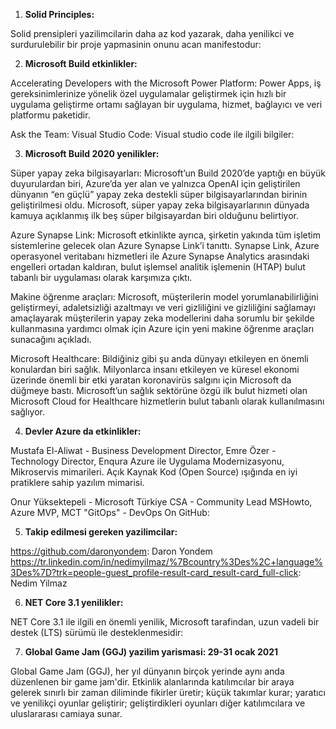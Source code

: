 1. **Solid Principles:**

Solid prensipleri yazilimcilarin daha az kod yazarak, daha yenilikci ve
surdurulebilir bir proje yapmasinin onunu acan manifestodur:

2. **Microsoft Build etkinlikler:**

Accelerating Developers with the Microsoft Power Platform:
Power Apps, iş gereksinimlerinize yönelik özel uygulamalar geliştirmek için hızlı bir uygulama
geliştirme ortamı sağlayan bir uygulama, hizmet, bağlayıcı ve veri platformu paketidir.

Ask the Team: Visual Studio Code:
Visual studio code ile ilgili bilgiler:

3. **Microsoft Build 2020 yenilikler:**

Süper yapay zeka bilgisayarları:
Microsoft’un Build 2020’de yaptığı en büyük duyurulardan biri, Azure’da yer alan ve yalnızca OpenAI 
için geliştirilen dünyanın “en güçlü” yapay zeka destekli süper bilgisayarlarından birinin geliştirilmesi oldu. 
Microsoft, süper yapay zeka bilgisayarlarının dünyada kamuya açıklanmış ilk beş süper bilgisayardan biri olduğunu belirtiyor.

Azure Synapse Link:
Microsoft etkinlikte ayrıca, şirketin yakında tüm işletim sistemlerine gelecek 
olan Azure Synapse Link’i tanıttı. Synapse Link, Azure operasyonel veritabanı hizmetleri ile Azure Synapse 
Analytics arasındaki engelleri ortadan kaldıran, bulut işlemsel analitik işlemenin (HTAP) bulut tabanlı 
bir uygulaması olarak karşımıza çıktı.

Makine öğrenme araçları:
Microsoft, müşterilerin model yorumlanabilirliğini geliştirmeyi, adaletsizliği azaltmayı ve veri gizliliğini ve 
gizliliğini sağlamayı amaçlayarak müşterilerin yapay zeka modellerini daha sorumlu bir şekilde kullanmasına yardımcı 
olmak için Azure için yeni makine öğrenme araçları sunacağını açıkladı.

Microsoft Healthcare:
Bildiğiniz gibi şu anda dünyayı etkileyen en önemli konulardan biri sağlık. 
Milyonlarca insanı etkileyen ve küresel ekonomi üzerinde önemli bir etki yaratan
koronavirüs salgını için Microsoft da düğmeye bastı.
Microsoft’un sağlık sektörüne özgü ilk bulut hizmeti olan Microsoft Cloud for Healthcare 
hizmetlerin bulut tabanlı olarak kullanılmasını sağlıyor.

4. **Devler Azure da etkinlikler:**

Mustafa El-Aliwat - Business Development Director, Emre Özer - Technology Director, Enqura Azure ile Uygulama Modernizasyonu, Mikroservis mimarileri. Açık Kaynak Kod (Open Source) ışığında en iyi pratiklere sahip yazılım mimarisi.

Onur Yüksektepeli - Microsoft Türkiye CSA - Community Lead MSHowto, Azure MVP, MCT
"GitOps" - DevOps On GitHub: 

5. **Takip edilmesi gereken yazilimcilar:**

https://github.com/daronyondem: Daron Yondem
https://tr.linkedin.com/in/nedimyilmaz/%7Bcountry%3Des%2C+language%3Des%7D?trk=people-guest_profile-result-card_result-card_full-click: Nedim Yilmaz

6. **NET Core 3.1 yenilikler:**

NET Core 3.1 ile ilgili en önemli yenilik, Microsoft tarafindan, uzun vadeli bir destek (LTS) sürümü
ile desteklenmesidir:

7. **Global Game Jam (GGJ) yazilim yarismasi: 29-31 ocak 2021**

Global Game Jam (GGJ), her yıl dünyanın birçok yerinde aynı anda düzenlenen bir game jam'dir.
Etkinlik alanlarında katılımcılar bir araya gelerek sınırlı bir zaman diliminde fikirler üretir; 
küçük takımlar kurar; yaratıcı ve yenilikçi oyunlar geliştirir; geliştirdikleri oyunları 
diğer katılımcılara ve uluslararası camiaya sunar. 
